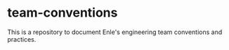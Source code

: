# team-conventions
This is a repository to document Enle's engineering team conventions and practices.
